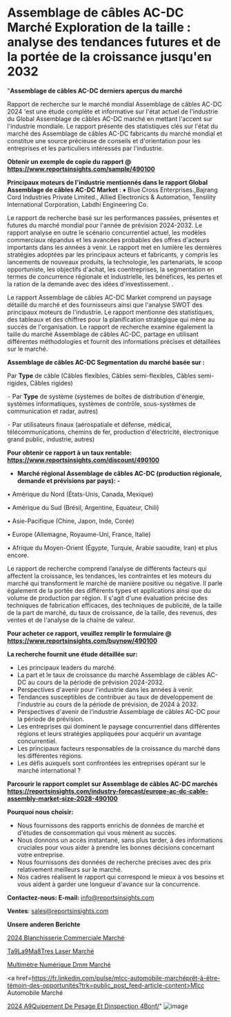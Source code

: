 # Assemblage de câbles AC-DC Marché Exploration de la taille : analyse des tendances futures et de la portée de la croissance jusqu'en 2032

"<strong>Assemblage de câbles AC-DC derniers aperçus du marché</strong>

Rapport de recherche sur le marché mondial Assemblage de câbles AC-DC 2024 'est une étude complète et informative sur l'état actuel de l'industrie du Global Assemblage de câbles AC-DC marché en mettant l'accent sur l'industrie mondiale. Le rapport présente des statistiques clés sur l'état du marché des Assemblage de câbles AC-DC fabricants du marché mondial et constitue une source précieuse de conseils et d'orientation pour les entreprises et les particuliers intéressés par l'industrie.

<strong>Obtenir un exemple de copie du rapport @ <a href=https://www.reportsinsights.com/sample/490100>https://www.reportsinsights.com/sample/490100</a></strong>

<strong>Principaux moteurs de l'industrie mentionnés dans le rapport Global Assemblage de câbles AC-DC Market</strong> :
♦ Blue Cross Enterprises.,Bajrang Cord Industries Private Limited., Allied Electronics & Automation, Tensility International Corporation, Labdhi Engineering Co.

Le rapport de recherche basé sur les performances passées, présentes et futures du marché mondial pour l'année de prévision 2024-2032. Le rapport analyse en outre le scénario concurrentiel actuel, les modèles commerciaux répandus et les avancées probables des offres d'acteurs importants dans les années à venir. Le rapport met en lumière les dernières stratégies adoptées par les principaux acteurs et fabricants, y compris les lancements de nouveaux produits, la technologie, les partenariats, le scoop opportuniste, les objectifs d'achat, les coentreprises, la segmentation en termes de concurrence régionale et industrielle, les bénéfices, les pertes et la ration de la demande avec des idées d'investissement. .

Le rapport Assemblage de câbles AC-DC Market comprend un paysage détaillé du marché et des fournisseurs ainsi que l'analyse SWOT des principaux moteurs de l'industrie. Le rapport mentionne des statistiques, des tableaux et des chiffres pour la planification stratégique qui mène au succès de l'organisation. Le rapport de recherche examine également la taille du marché Assemblage de câbles AC-DC, partage en utilisant différentes méthodologies et fournit des informations précises et détaillées sur le marché.

<strong>Assemblage de câbles AC-DC Segmentation du marché basée sur :</strong>

Par <strong>Type</strong> de câble (Câbles flexibles, Câbles semi-flexibles, Câbles semi-rigides, Câbles rigides)


⁃ Par <strong>Type</strong> de système (systèmes de boîtes de distribution d'énergie, systèmes informatiques, systèmes de contrôle, sous-systèmes de communication et radar, autres)


⁃ Par utilisateurs finaux (aérospatiale et défense, médical, télécommunications, chemins de fer, production d'électricité, électronique grand public, industrie, autres)

<strong>Pour obtenir ce rapport à un taux rentable: <a href=https://www.reportsinsights.com/discount/490100>https://www.reportsinsights.com/discount/490100</a></strong>
<ul>
  <li><strong>Marché régional Assemblage de câbles AC-DC (production régionale, demande et prévisions par pays): -</strong></li>
</ul>
• Amérique du Nord (États-Unis, Canada, Mexique)

• Amérique du Sud (Brésil, Argentine, Equateur, Chili)

• Asie-Pacifique (Chine, Japon, Inde, Corée)

• Europe (Allemagne, Royaume-Uni, France, Italie)

• Afrique du Moyen-Orient (Égypte, Turquie, Arabie saoudite, Iran) et plus encore.

Le rapport de recherche comprend l’analyse de différents facteurs qui affectent la croissance, les tendances, les contraintes et les moteurs du marché qui transforment le marché de manière positive ou négative. Il parle également de la portée des différents types et applications ainsi que du volume de production par région. Il s'agit d'une évaluation précise des techniques de fabrication efficaces, des techniques de publicité, de la taille de la part de marché, du taux de croissance, de la taille, des revenus, des ventes et de l'analyse de la chaîne de valeur.

<strong>Pour acheter ce rapport, veuillez remplir le formulaire @   <a href=https://www.reportsinsights.com/buynow/490100>https://www.reportsinsights.com/buynow/490100</a></strong>

<strong>La recherche fournit une étude détaillée sur:</strong>
<ul>
  <li>Les principaux leaders du marché.</li>
  <li>La part et le taux de croissance du marché Assemblage de câbles AC-DC au cours de la période de prévision 2024-2032.</li>
  <li>Perspectives d'avenir pour l'industrie dans les années à venir.</li>
  <li>Tendances susceptibles de contribuer au taux de développement de l'industrie au cours de la période de prévision, de 2024 à 2032.</li>
  <li>Perspectives d'avenir de l'industrie Assemblage de câbles AC-DC pour la période de prévision.</li>
  <li>Les entreprises qui dominent le paysage concurrentiel dans différentes régions et leurs stratégies appliquées pour acquérir un avantage concurrentiel.</li>
  <li>Les principaux facteurs responsables de la croissance du marché dans les différentes régions.</li>
  <li>Les défis auxquels sont confrontées les entreprises opérant sur le marché international ?</li>
</ul>

<strong>Parcourir le rapport complet sur Assemblage de câbles AC-DC marchés <a href=https://reportsinsights.com/industry-forecast/europe-ac-dc-cable-assembly-market-size-2028-490100>https://reportsinsights.com/industry-forecast/europe-ac-dc-cable-assembly-market-size-2028-490100</a></strong>

<strong>Pourquoi nous choisir:</strong>
<ul>
  <li>Nous fournissons des rapports enrichis de données de marché et d'études de consommation qui vous mènent au succès.</li>
  <li>Nous donnons un accès instantané, sans plus tarder, à des informations cruciales pour vous aider à prendre les bonnes décisions concernant votre entreprise.</li>
  <li>Nous fournissons des données de recherche précises avec des prix relativement meilleurs sur le marché.</li>
  <li>Nos cadres réalisent le rapport qui correspond le mieux à vos besoins et vous aident à garder une longueur d'avance sur la concurrence.</li>
</ul>
<strong>Contactez-nous:
</strong><strong>E-mail:</strong> <a href=mailto:info@reportsinsights.com>info@reportsinsights.com</a>

<strong>Ventes</strong>: <a href=mailto:sales@reportsinsights.com>sales@reportsinsights.com</a>

<strong>Unsere anderen Berichte</strong>

<a href=https://www.linkedin.com/pulse/2024-blanchisserie-commerciale-march%C3%A9-informations-zgkxc/>2024 Blanchisserie Commerciale Marché</a>

<a href=https://www.linkedin.com/pulse/t%C3%A9l%C3%A9m%C3%A8tres-laser-march%C3%A9-2024-part-croissance-a4g7e/>Ta9La9Ma8Tres Laser Marché</a>

<a href=https://www.linkedin.com/pulse/multimètre-numérique-dmm-marchéanalyse-du-rapport-1xvlc/>Multimètre Numérique Dmm Marché</a>

<a href=https://fr.linkedin.com/pulse/mlcc-automobile-marchéprêt-à-être-témoin-des-opportunités?trk=public_post_feed-article-content>Mlcc Automobile Marché</a>

<a href=https://www.linkedin.com/pulse/2024-%C3%A9quipement-de-pesage-et-dinspection-4bonf/>2024 A9Quipement De Pesage Et Dinspection 4Bonf/</a>"
![image](https://github.com/daminid12/RItrends/assets/158430485/1ede72e1-ca57-45ce-a0c4-5f693ba244bb)
